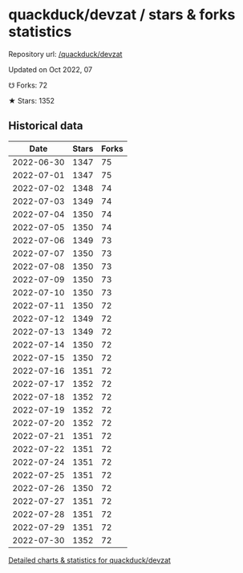 # quackduck/devzat / stars & forks statistics

Repository url: [/quackduck/devzat](https://github.com/quackduck/devzat)

Updated on Oct 2022, 07

☋ Forks: 72

★ Stars: 1352

## Historical data
| Date | Stars | Forks |
|------|-------|-------|
| 2022-06-30 | 1347 | 75 | 
| 2022-07-01 | 1347 | 75 | 
| 2022-07-02 | 1348 | 74 | 
| 2022-07-03 | 1349 | 74 | 
| 2022-07-04 | 1350 | 74 | 
| 2022-07-05 | 1350 | 74 | 
| 2022-07-06 | 1349 | 73 | 
| 2022-07-07 | 1350 | 73 | 
| 2022-07-08 | 1350 | 73 | 
| 2022-07-09 | 1350 | 73 | 
| 2022-07-10 | 1350 | 73 | 
| 2022-07-11 | 1350 | 72 | 
| 2022-07-12 | 1349 | 72 | 
| 2022-07-13 | 1349 | 72 | 
| 2022-07-14 | 1350 | 72 | 
| 2022-07-15 | 1350 | 72 | 
| 2022-07-16 | 1351 | 72 | 
| 2022-07-17 | 1352 | 72 | 
| 2022-07-18 | 1352 | 72 | 
| 2022-07-19 | 1352 | 72 | 
| 2022-07-20 | 1352 | 72 | 
| 2022-07-21 | 1351 | 72 | 
| 2022-07-22 | 1351 | 72 | 
| 2022-07-24 | 1351 | 72 | 
| 2022-07-25 | 1351 | 72 | 
| 2022-07-26 | 1350 | 72 | 
| 2022-07-27 | 1351 | 72 | 
| 2022-07-28 | 1351 | 72 | 
| 2022-07-29 | 1351 | 72 | 
| 2022-07-30 | 1352 | 72 | 


[Detailed charts & statistics for quackduck/devzat](https://reviewgithub.com/rep/quackduck/devzat)
